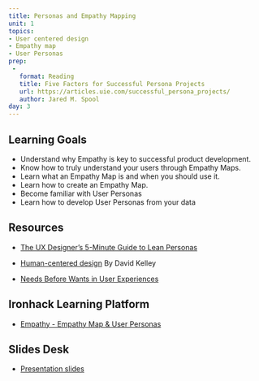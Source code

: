 ```yaml
---
title: Personas and Empathy Mapping
unit: 1
topics:
- User centered design
- Empathy map
- User Personas
prep:
 -
   format: Reading
   title: Five Factors for Successful Persona Projects
   url: https://articles.uie.com/successful_persona_projects/
   author: Jared M. Spool
day: 3
---
```


Learning Goals
--------------

- Understand why Empathy is key to successful product development.
- Know how to truly understand your users through Empathy Maps.
- Learn what an Empathy Map is and when you should use it.
- Learn how to create an Empathy Map.
- Become familiar with User Personas
- Learn how to develop User Personas from your data

Resources
---------
- [The UX Designer’s 5-Minute Guide to Lean Personas](https://www.uxpin.com/studio/blog/ux-designers-5-minute-guide-lean-personas/)

- [Human-centered design](https://www.ted.com/talks/david_kelley_on_human_centered_design#t-2995) By David Kelley

- [Needs Before Wants in User Experiences](https://www.interaction-design.org/literature/article/needs-before-wants-in-user-experiences-maslow-and-the-hierarchy-of-needs)


Ironhack Learning Platform
--------------------------
- [Empathy - Empathy Map & User Personas](http://learn.ironhack.com/#/learning_unit/7018)


Slides Desk
-----------
- [Presentation slides](https://docs.google.com/presentation/d/1GhCO1k6bzoiMVdw-sFMoMFzAAk4MvXaPQuSCmnhHIKk/edit#slide=id.g4123adfa1f_2_50)
